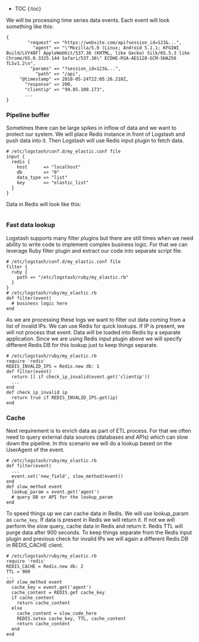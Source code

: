 
* TOC
{:toc}

We will be processing time series data events.  Each event will look something like this:

```
{
        "request" => "https://website.com/api?session_id=123&...",
          "agent" => "\"Mozilla/5.0 (Linux; Android 5.1.1; KFGIWI Build/LVY48F) AppleWebKit/537.36 (KHTML, like Gecko) Silk/65.5.3 like Chrome/65.0.3325.144 Safari/537.36\" ECDHE-RSA-AES128-GCM-SHA256 TLSv1.2\n",
         "params" => "?session_id=123&...",
           "path" => "/api",
     "@timestamp" => 2018-05-24T22:05:26.210Z,
       "response" => 200,
       "clientip" => "99.85.100.173",
       ...
}
```

### Pipeline buffer

Sometimes there can be large spikes in inflow of data and we want to protect our system.  We will place Redis instance in front of Logstash and push data into it.  Then Logstash will use Redis input plugin to fetch data.  

```
# /etc/logstash/conf.d/my_elastic.conf file
input {
  redis {
    host      => "localhost"
    db        => "0"
    data_type => "list"
    key       => "elastic_list"
  }
}
```

Data in Redis will look like this:

```

```

### Fast data lookup

Logstash supports many filter plugins but there are still times when we need ability to write code to implement complex business logic.  For that we can leverage Ruby filter plugin and extract our code into separate script file.  

```
# /etc/logstash/conf.d/my_elastic.conf file
filter {
  ruby {
    path => "/etc/logstash/ruby/my_elastic.rb"
  }
}
# /etc/logstash/ruby/my_elastic.rb
def filter(event)
  # business logic here
end
```

As we are processing these logs we want to filter out data coming from a list of invalid IPs.  We can use Redis for quick lookups.  If IP is present, we will not process that event.  Data will be loaded into Redis by a separate application.  Since we are using Redis input plugin above we will specify different Redis DB for this lookup just to keep things separate.  

```
# /etc/logstash/ruby/my_elastic.rb
require 'redis'
REDIS_INVALID_IPS = Redis.new db: 1
def filter(event)
  return [] if check_ip_invalid(event.get('clientip'))
  ...
end
def check_ip_invalid ip
  return true if REDIS_INVALID_IPS.get(ip)
end
```

### Cache

Next requirement is to enrich data as part of ETL process.  For that we often need to query external data sources (databases and APIs) which can slow down the pipeline.  In this scenario we will do a lookup based on the UserAgent of the event.

```
# /etc/logstash/ruby/my_elastic.rb
def filter(event)
  ...
  event.set('new_field', slow_method(event))
end
def slow_method event
  lookup_param = event.get('agent')
  # query DB or API for the lookup_param
end
```

To speed things up we can cache data in Redis.  We will use lookup_param as `cache_key`.  If data is present in Redis we will return it.  If not we will perform the slow query, cache data in Redis and return it.  Redis TTL will purge data after 900 seconds.  To keep things separate from the Redis input plugin and previous check for invalid IPs we will again a different Redis DB in REDIS_CACHE client.  

```
# /etc/logstash/ruby/my_elastic.rb
require 'redis'
REDIS_CACHE = Redis.new db: 2
TTL = 900
...
def slow_method event
  cache_key = event.get('agent')
  cache_content = REDIS.get cache_key
  if cache_content
    return cache_content
  else
    cache_content = slow_code_here
    REDIS.setex cache_key, TTL, cache_content
    return cache_content
  end
end
```
